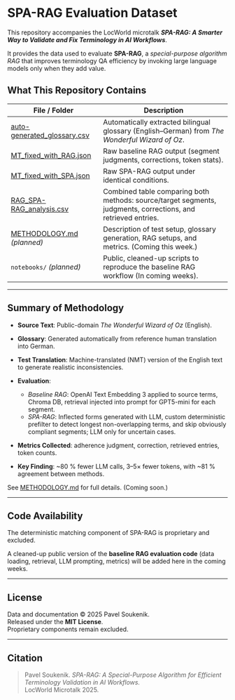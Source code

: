 # SPA-RAG Evaluation Dataset

This repository accompanies the LocWorld microtalk **_SPA-RAG: A Smarter Way to Validate and Fix Terminology in AI Workflows_**.

It provides the data used to evaluate **SPA-RAG**, a _special-purpose algorithm RAG_ that improves terminology QA efficiency by invoking large language models only when they add value.

## What This Repository Contains

|File / Folder|Description|
|---|---|
|[auto-generated_glossary.csv](auto-generated_glossary.csv)|Automatically extracted bilingual glossary (English–German) from _The Wonderful Wizard of Oz_.|
|[MT_fixed_with_RAG.json](MT_fixed_with_RAG.json)|Raw baseline RAG output (segment judgments, corrections, token stats).|
|[MT_fixed_with_SPA.json](MT_fixed_with_SPA.json)|Raw SPA-RAG output under identical conditions.|
|[RAG_SPA-RAG_analysis.csv](RAG_SPA-RAG_analysis.csv)|Combined table comparing both methods: source/target segments, judgments, corrections, and retrieved entries.|
|[METHODOLOGY.md](METHODOLOGY.md) _(planned)_|Description of test setup, glossary generation, RAG setups, and metrics. (Coming this week.)|
|`notebooks/` _(planned)_|Public, cleaned-up scripts to reproduce the baseline RAG workflow (In coming weeks).|

---

## Summary of Methodology

- **Source Text**: Public-domain _The Wonderful Wizard of Oz_ (English).
- **Glossary**: Generated automatically from reference human translation into German.
- **Test Translation**: Machine-translated (NMT) version of the English text to generate realistic inconsistencies.
- **Evaluation**:
    - _Baseline RAG_: OpenAI Text Embedding 3 applied to source terms, Chroma DB, retrieval injected into prompt for GPT5-mini for each segment.
    - _SPA-RAG_: Inflected forms generated with LLM, custom deterministic prefilter to detect longest non-overlapping terms, and skip obviously compliant segments; LLM only for uncertain cases.
        
- **Metrics Collected**: adherence judgment, correction, retrieved entries, token counts.
- **Key Finding**: ~80 % fewer LLM calls, 3–5× fewer tokens, with ~81 % agreement between methods.

See [METHODOLOGY.md](https://chatgpt.com/c/METHODOLOGY.md) for full details. (Coming soon.)

---

## Code Availability

The deterministic matching component of SPA-RAG is proprietary and excluded.

A cleaned-up public version of the **baseline RAG evaluation code** (data loading, retrieval, LLM prompting, metrics) will be added here in the coming weeks.

---

## License

Data and documentation © 2025 Pavel Soukenik.  
Released under the **MIT License**.  
Proprietary components remain excluded.

---

## Citation

> Pavel Soukenik. _SPA-RAG: A Special-Purpose Algorithm for Efficient Terminology Validation in AI Workflows._  
> LocWorld Microtalk 2025.
